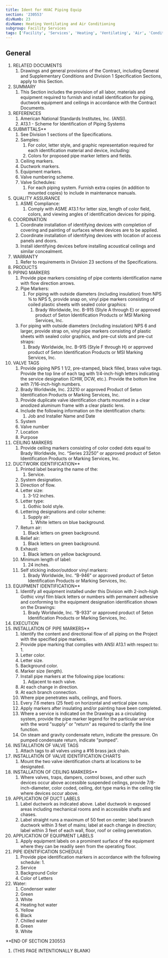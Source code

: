 ```yaml
---
title: Ident for HVAC Piping Equip
section: '230553'
divNumb: 23
divName: Heating Ventilating and Air Conditioning
subgroup: Facility Services
tags: ['Facility', 'Services', 'Heating', 'Ventilating', 'Air', 'Conditioning', 'Ident', 'for', 'HVAC', 'Piping', 'Equip']
---
```



## General

1. RELATED DOCUMENTS
   1. Drawings and general provisions of the Contract, including General and Supplementary Conditions and Division 1 Specification Sections, apply to this Section.
1. SUMMARY
   1. This Section includes the provision of all labor, materials and equipment required to furnish and install identification for piping, ductwork equipment and ceilings in accordance with the Contract Documents. 
1. REFERENCES
   1. American National Standards Institutes, Inc. (ANSI). 
   1. A13.1 - Scheme for Identification of Piping Systems 
1. SUBMITTALS** 
   1. See Division 1 sections of the Specifications.
   1. Samples:
      1. For color, letter style, and graphic representation required for each identification material and device, including:
      1. Colors for proposed pipe marker letters and fields.
   1. Ceiling markers.
   1. Ductwork markers.
   1. Equipment markers.
   1. Valve numbering scheme.
   1. Valve Schedules:
      1. For each piping system. Furnish extra copies (in addition to mounted copies) to include in maintenance manuals.
1. QUALITY ASSURANCE
   1. ASME Compliance:
      1. Comply with ASME A13.1 for letter size, length of color field, colors, and viewing angles of identification devices for piping.
1. COORDINATION
   1. Coordinate installation of identifying devices with completion of covering and painting of surfaces where devices are to be applied.
   1. Coordinate installation of identifying devices with location of access panels and doors.
   1. Install identifying devices before installing acoustical ceilings and similar concealment.
1. WARRANTY
   1. Refer to requirements in Division 23 sections of the Specifications.
1. PRODUCTS
1. PIPING MARKERS
   1. Provide pipe markers consisting of pipe contents identification name with flow direction arrows. 
   1. Pipe Markers:
      1. For piping with outside diameters (including insulation) from NPS ¾ to NPS 5, provide snap on, vinyl pipe markers consisting of coiled plastic sheets with sealed color graphics:
         1. Brady Worldwide, Inc. B-915 (Style A through E) or approved product of Seton Identification Products or MSI Marking Services, Inc.
   1. For piping with outside diameters (including insulation) NPS 6 and larger, provide strap on, vinyl pipe markers consisting of plastic sheets with sealed color graphics, and pre-cut slots and pre-cut straps:
      1. Brady Worldwide, Inc. B-915 (Style F through H) or approved product of Seton Identification Products or MSI Marking Services, Inc. 
1. VALVE TAGS
   1. Provide piping NPS 1 1/2, pre-stamped, black filled, brass valve tags. Provide the top line of each tag with 1/4-inch-high letters indicating the service designation (CHW, DCW, etc.). Provide the bottom line with 7/16-inch-high numbers.
   1. Brady Worldwide, Inc. 23210 or approved Product of Seton Identification Products or Marking Services, Inc.
   1. Provide duplicate valve identification charts mounted in a clear anodized aluminum frame with a clear plastic lens.
   1. Include the following information on the identification charts:
      1. Job and Installer Name and Date
   1. System
   1. Valve number
   1. Location
   1. Purpose
1. CEILING MARKERS
   1. Provide ceiling markers consisting of color coded dots equal to Brady Worldwide, Inc. “Series 23250” or approved product of Seton Identification Products or Marking Services, Inc.
1. DUCTWORK IDENTIFICATION** 
   1. Printed label bearing the name of the:
      1. Service.
   1. System designation.
   1. Direction of flow.
   1. Letter size:
      1. 3-1/2 inches.
   1. Letter type:
      1. Gothic bold style.
   1. Lettering designations and color scheme:
      1. Supply air:
         1. White letters on blue background.
   1. Return air:
      1. Black letters on green background.
   1. Relief air:
      1. Black letters on green background.
   1. Exhaust:
      1. Black letters on yellow background.
   1. Minimum length of label:
      1. 24 inches.
   1. Self sticking indoor/outdoor vinyl markers:
      1. Brady Worldwide, Inc. “B-946” or approved product of Seton Identification Products or Marking Services, Inc.
1. EQUIPMENT IDENTIFICATION** 
   1. Identify all equipment installed under this Division with 2-inch-high Gothic vinyl film black letters or numbers with permanent adhesive and conforming to the equipment designation identification shown on the Drawings:
      1. Brady Worldwide, Inc. “B-933” or approved product of Seton Identification Products or Marking Services, Inc.
1. EXECUTION
1. INSTALLATION OF PIPE MARKERS** 
   1. Identify the content and directional flow of all piping on the Project with the specified pipe markers. 
   1. Provide pipe marking that complies with ANSI A13.1 with respect to:
      1. 
   1. Letter color.
   1. Letter size.
   1. Background color.
   1. Marker size (length).
   1. Install pipe markers at the following pipe locations:
      1. Adjacent to each valve.
   1. At each change in direction. 
   1. At each branch connection. 
   1. Where pipe penetrates walls, ceilings, and floors. 
   1. Every 7.6 meters (25 feet) on horizontal and vertical pipe runs.
   1. Apply markers after insulating and/or painting have been completed. 
   1. Where a service is indicated on the Drawings as a circulating system, provide the pipe marker legend for the particular service with the word "supply" or "return" as required to clarify the line function. 
   1. On steam and gravity condensate return, indicate the pressure. On pumped condensate return, indicate "pumped".
1. INSTALLATION OF VALVE TAGS
   1. Attach tags to all valves using a #16 brass jack chain.
1. INSTALLATION OF VALVE IDENTIFICATION CHARTS
   1. Mount the two valve identification charts at locations to be designated.
1. INSTALLATION OF CEILING MARKERS** 
   1. Where valves, traps, dampers, control boxes, and other such devices occur above accessible suspended ceilings, provide 7/8-inch-diameter, color coded, ceiling, dot type marks in the ceiling tile where devices occur above. 
1. APPLICATION OF DUCT LABELS
   1. Label ductwork as indicated above. Label ductwork in exposed areas including mechanical rooms and in accessible shafts and chases.
   1. Label straight runs a maximum of 50 feet on center; label branch ductwork within 3 feet of mains; label at each change in direction; label within 3 feet of each wall, floor, roof or ceiling penetration.
1. APPLICATION OF EQUIPMENT LABELS
   1. Apply equipment labels on a prominent surface of the equipment where they can be readily seen from the operating floor.
1. PIPE IDENTIFICATION SCHEDULE
   1. Provide pipe identification markers in accordance with the following schedule:
      1. 
   1. Service
   1. Background Color
   1. Color of Letters
1. Water:
      1. Condenser water
   1. Green
   1. White
   1. Heating hot water 
   1. Yellow
   1. Black
   1. Chilled water
   1. Green
   1. White

 **END OF SECTION 230553
1. (THIS PAGE INTENTIONALLY BLANK)

